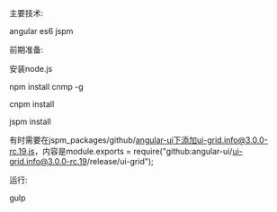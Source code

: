 主要技术:

angular es6 jspm

前期准备:

安装node.js

npm install cnmp -g

cnpm install

jspm install

有时需要在jspm_packages/github/angular-ui下添加ui-grid.info@3.0.0-rc.19.js，内容是module.exports = require("github:angular-ui/ui-grid.info@3.0.0-rc.19/release/ui-grid");

运行:

gulp
